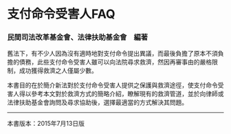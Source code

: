# 支付命令受害人FAQ

### 民間司法改革基金會、法律扶助基金會　編著 

舊法下，有不少人因為沒有適時地對支付命令提出異議，而最後負擔了原本不須負擔的債務，此些支付命令受害人雖可以向法院尋求救濟，然因再審事由的嚴格限制，成功獲得救濟之人僅屬少數。

本書目的在於簡介新法對於支付命令受害人提供之保護與救濟途徑，使支付命令受害人得以參考本文對於救濟方式的簡略介紹，瞭解現有的救濟管道，並於向律師或法律扶助基金會詢問及尋求協助後，選擇最適當的方式解決其問題。

---

本書版本：2015年7月13日版